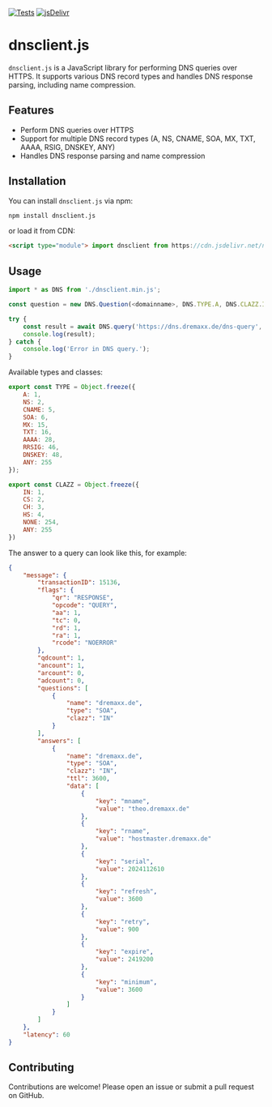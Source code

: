 [![Tests](https://github.com/yannickdreher/dnsclient.js/actions/workflows/tests.yml/badge.svg)](https://github.com/yannickdreher/dnsclient.js/actions/workflows/tests.yml)
[![jsDelivr](https://data.jsdelivr.com/v1/package/npm/dnsclient.js/badge)](https://www.jsdelivr.com/package/npm/dnsclient.js)

# dnsclient.js

`dnsclient.js` is a JavaScript library for performing DNS queries over HTTPS.
It supports various DNS record types and handles DNS response parsing, including name compression.

## Features

- Perform DNS queries over HTTPS
- Support for multiple DNS record types (A, NS, CNAME, SOA, MX, TXT, AAAA, RSIG, DNSKEY, ANY)
- Handles DNS response parsing and name compression

## Installation

You can install `dnsclient.js` via npm:

```bash
npm install dnsclient.js
```
or load it from CDN:
```html
<script type="module"> import dnsclient from https://cdn.jsdelivr.net/npm/dnsclient.js/+esm </script>
```

## Usage

```JavaScript
import * as DNS from './dnsclient.min.js';

const question = new DNS.Question(<domainname>, DNS.TYPE.A, DNS.CLAZZ.IN);

try {
    const result = await DNS.query('https://dns.dremaxx.de/dns-query', question);
    console.log(result);
} catch {
    console.log('Error in DNS query.');
}
```

Available types and classes:
```JavaScript
export const TYPE = Object.freeze({
    A: 1,
    NS: 2,
    CNAME: 5,
    SOA: 6,
    MX: 15,
    TXT: 16,
    AAAA: 28,
    RRSIG: 46,
    DNSKEY: 48,
    ANY: 255
});

export const CLAZZ = Object.freeze({
    IN: 1,
    CS: 2,
    CH: 3,
    HS: 4,
    NONE: 254,
    ANY: 255
})
```
The answer to a query can look like this, for example:
```Json
{
    "message": {
        "transactionID": 15136,
        "flags": {
            "qr": "RESPONSE",
            "opcode": "QUERY",
            "aa": 1,
            "tc": 0,
            "rd": 1,
            "ra": 1,
            "rcode": "NOERROR"
        },
        "qdcount": 1,
        "ancount": 1,
        "arcount": 0,
        "adcount": 0,
        "questions": [
            {
                "name": "dremaxx.de",
                "type": "SOA",
                "clazz": "IN"
            }
        ],
        "answers": [
            {
                "name": "dremaxx.de",
                "type": "SOA",
                "clazz": "IN",
                "ttl": 3600,
                "data": [
                    {
                        "key": "mname",
                        "value": "theo.dremaxx.de"
                    },
                    {
                        "key": "rname",
                        "value": "hostmaster.dremaxx.de"
                    },
                    {
                        "key": "serial",
                        "value": 2024112610
                    },
                    {
                        "key": "refresh",
                        "value": 3600
                    },
                    {
                        "key": "retry",
                        "value": 900
                    },
                    {
                        "key": "expire",
                        "value": 2419200
                    },
                    {
                        "key": "minimum",
                        "value": 3600
                    }
                ]
            }
        ]
    },
    "latency": 60
}
```
## Contributing
Contributions are welcome! Please open an issue or submit a pull request on GitHub.